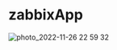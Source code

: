 # zabbixApp

![photo_2022-11-26 22 59 32](https://user-images.githubusercontent.com/82873895/204095406-a50b7673-63be-4fea-b46e-5a037468fddb.jpeg)
